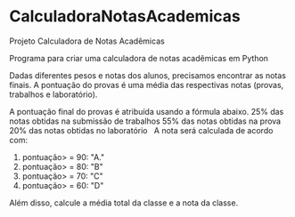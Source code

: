# CalculadoraNotasAcademicas
Projeto Calculadora de Notas Acadêmicas

Programa para criar uma calculadora de notas acadêmicas em Python

Dadas diferentes pesos e notas dos alunos, precisamos encontrar as notas finais.
A pontuação do provas é uma média das respectivas notas (provas, trabalhos e laboratório).

A pontuação final do provas é atribuída usando a fórmula abaixo.
25% das notas obtidas na submissão de trabalhos
55% das notas obtidas na prova
20% das notas obtidas no laboratório
 
A nota será calculada de acordo com:
1. pontuação> = 90: "A."
2. pontuação> = 80: "B"
3. pontuação> = 70: "C"
4. pontuação> = 60: "D"

Além disso, calcule a média total da classe e a nota da classe.
